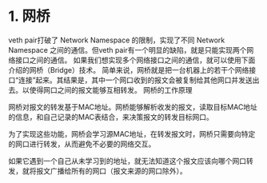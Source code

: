 # 1. 网桥

veth pair打破了 Network Namespace 的限制，实现了不同 Network Namespace 之间的通信。但veth pair有一个明显的缺陷，就是只能实现两个网络接口之间的通信。
如果我们想实现多个网络接口之间的通信，就可以使用下面介绍的网桥（Bridge）技术。
简单来说，网桥就是把一台机器上的若干个网络接口“连接”起来。其结果是，其中一个网口收到的报文会被复制给其他网口并发送出去。以使得网口之间的报文能够互相转发。
网桥的工作原理

网桥对报文的转发基于MAC地址。网桥能够解析收发的报文，读取目标MAC地址的信息，和自己记录的MAC表结合，来决策报文的转发目标网口。

为了实现这些功能，网桥会学习源MAC地址，在转发报文时，网桥只需要向特定的网口进行转发，从而避免不必要的网络交互。

如果它遇到一个自己从未学习到的地址，就无法知道这个报文应该向哪个网口转发，就将报文广播给所有的网口（报文来源的网口除外）。
